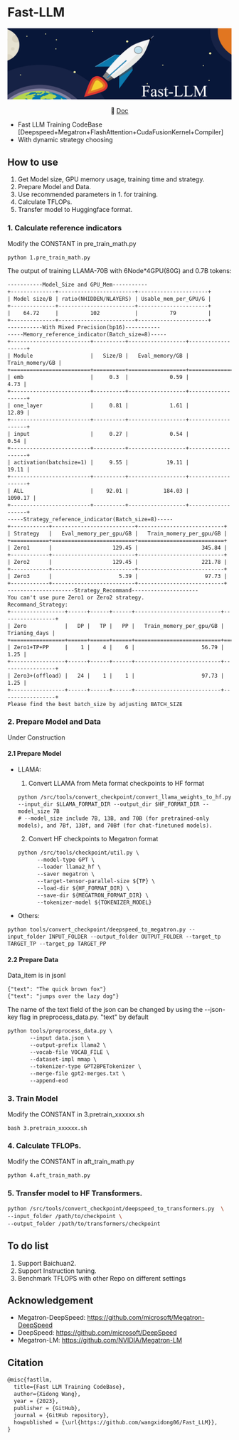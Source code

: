 # Fast-LLM
![Fast_SFT](assets/title.png)

<p align="center">
   📃 <a href="https://eegb6fzscd.feishu.cn/wiki/XTMBwrMBgii6nnkqNsLcZHxznLE?from=from_copylink" target="_blank">Doc</a> 
</p>

- Fast LLM Training CodeBase [Deepspeed+Megatron+FlashAttention+CudaFusionKernel+Compiler]
- With dynamic strategy choosing

## How to use
1. Get Model size, GPU memory usage, training time and strategy.
2. Prepare Model and Data.
3. Use recommended parameters in 1. for training.
4. Calculate TFLOPs.
5. Transfer model to Huggingface format. 

### 1. Calculate reference indicators
Modify the CONSTANT in pre_train_math.py
```
python 1.pre_train_math.py
```
The output of training LLAMA-70B with 6Node*4GPU(80G) and 0.7B tokens:
```
-----------Model_Size and GPU_Mem-----------
+--------------+------------------------+----------------------+
| Model size/B | ratio(NHIDDEN/NLAYERS) | Usable_mem_per_GPU/G |
+--------------+------------------------+----------------------+
|    64.72     |          102           |          79          |
+--------------+------------------------+----------------------+
-----------With Mixed Precision(bp16)-----------
-----Memory_reference_indicator(Batch_size=8)-----
+-------------------------+----------+------------------+-------------------+
| Module                  |   Size/B |   Eval_memory/GB |   Train_momery/GB |
+=========================+==========+==================+===================+
| emb                     |     0.3  |             0.59 |              4.73 |
+-------------------------+----------+------------------+-------------------+
| one_layer               |     0.81 |             1.61 |             12.89 |
+-------------------------+----------+------------------+-------------------+
| input                   |     0.27 |             0.54 |              0.54 |
+-------------------------+----------+------------------+-------------------+
| activation(batchsize=1) |     9.55 |            19.11 |             19.11 |
+-------------------------+----------+------------------+-------------------+
| ALL                     |    92.01 |           184.03 |           1090.17 |
+-------------------------+----------+------------------+-------------------+
-----Strategy_reference_indicator(Batch_size=8)-----
+------------+--------------------------+---------------------------+
| Strategy   |   Eval_memory_per_gpu/GB |   Train_momery_per_gpu/GB |
+============+==========================+===========================+
| Zero1      |                   129.45 |                    345.84 |
+------------+--------------------------+---------------------------+
| Zero2      |                   129.45 |                    221.78 |
+------------+--------------------------+---------------------------+
| Zero3      |                     5.39 |                     97.73 |
+------------+--------------------------+---------------------------+
---------------------Strategy_Recommand---------------------
You can't use pure Zero1 or Zero2 strategy.
Recommand_Strategy:
+-----------------+------+------+------+---------------------------+-----------------+
| Zero            |   DP |   TP |   PP |   Train_momery_per_gpu/GB |   Trianing_days |
+=================+======+======+======+===========================+=================+
| Zero1+TP+PP     |    1 |    4 |    6 |                     56.79 |            1.25 |
+-----------------+------+------+------+---------------------------+-----------------+
| Zero3+(offload) |   24 |    1 |    1 |                     97.73 |            1.25 |
+-----------------+------+------+------+---------------------------+-----------------+
Please find the best batch_size by adjusting BATCH_SIZE
```

### 2. Prepare Model and Data
Under Construction
#### 2.1 Prepare Model
- LLAMA:
  1. Convert LLAMA from Meta format checkpoints to HF format
    ```
    python /src/tools/convert_checkpoint/convert_llama_weights_to_hf.py --input_dir $LLAMA_FORMAT_DIR --output_dir $HF_FORMAT_DIR --model_size 7B
    # --model_size include 7B, 13B, and 70B (for pretrained-only models), and 7Bf, 13Bf, and 70Bf (for chat-finetuned models).
    ```

  2. Convert HF checkpoints to Megatron format
    ```
    python /src/tools/checkpoint/util.py \
          --model-type GPT \
          --loader llama2_hf \
          --saver megatron \
          --target-tensor-parallel-size ${TP} \
          --load-dir ${HF_FORMAT_DIR} \
          --save-dir ${MEGATRON_FORMAT_DIR} \
          --tokenizer-model ${TOKENIZER_MODEL}
    ```
- Others:
```
python tools/convert_checkpoint/deepspeed_to_megatron.py --input_folder INPUT_FOLDER --output_folder OUTPUT_FOLDER --target_tp TARGET_TP --target_pp TARGET_PP 
```
#### 2.2 Prepare Data
Data_item is in jsonl
```
{"text": "The quick brown fox"}
{"text": "jumps over the lazy dog"}
```
The name of the text field of the json can be changed by using the --json-key flag in preprocess_data.py. "text" by default

```
python tools/preprocess_data.py \
       --input data.json \
       --output-prefix llama2 \
       --vocab-file VOCAB_FILE \
       --dataset-impl mmap \
       --tokenizer-type GPT2BPETokenizer \
       --merge-file gpt2-merges.txt \
       --append-eod
```


### 3. Train Model
Modify the CONSTANT in 3.pretrain_xxxxxx.sh
```
bash 3.pretrain_xxxxxx.sh
```

### 4. Calculate TFLOPs.
Modify the CONSTANT in aft_train_math.py
```
python 4.aft_train_math.py
```

### 5. Transfer model to HF Transformers. 

```bash
python /src/tools/convert_checkpoint/deepspeed_to_transformers.py  \
--input_folder /path/to/checkpoint \
--output_folder /path/to/transformers/checkpoint
```

## To do list
1. Support Baichuan2.
2. Support Instruction tuning.
3. Benchmark TFLOPS with other Repo on different settings

## Acknowledgement
- Megatron-DeepSpeed: https://github.com/microsoft/Megatron-DeepSpeed
- DeepSpeed: https://github.com/microsoft/DeepSpeed
- Megatron-LM: https://github.com/NVIDIA/Megatron-LM



## Citation
```
@misc{fastllm,
  title={Fast LLM Training CodeBase},
  author={Xidong Wang},
  year = {2023},
  publisher = {GitHub},
  journal = {GitHub repository},
  howpublished = {\url{https://github.com/wangxidong06/Fast_LLM}},
}
```
